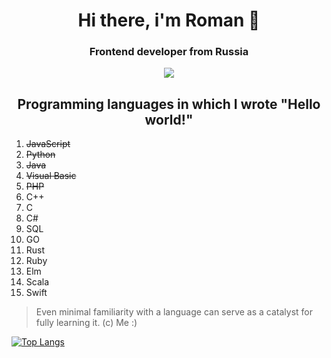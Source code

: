 <div align="center">
  <h1>  Hi there, i'm Roman 👋</h1>
  <h3>Frontend developer from Russia</h3>
  <img src="![HTML5](https://img.shields.io/badge/html5-%23E34F26.svg?style=for-the-badge&logo=html5&logoColor=white)">
</div>

<div align="center">
  <h2>Programming languages in which I wrote "Hello world!"</h2>
</div>

1. ~~JavaScript~~
2. ~~Python~~
3. ~~Java~~
4. ~~Visual Basic~~
5. ~~PHP~~
6. C++
7. C
8. C#
9. SQL
10. GO
11. Rust
12. Ruby
13. Elm
14. Scala
15. Swift

>Even minimal familiarity with a language can serve as a catalyst for fully learning it. (c) Me :)

[![Top Langs](https://github-readme-stats.vercel.app/api/top-langs/?username=YoAsakura&hide_progress=true)](https://github.com/anuraghazra/github-readme-stats)

<!--
**YoAsakura/YoAsakura** is a ✨ _special_ ✨ repository because its `README.md` (this file) appears on your GitHub profile.

Here are some ideas to get you started:

- 🔭 I’m currently working on ...
- 🌱 I’m currently learning ...
- 👯 I’m looking to collaborate on ...
- 🤔 I’m looking for help with ...
- 💬 Ask me about ...
- 📫 How to reach me: ...
- 😄 Pronouns: ...
- ⚡ Fun fact: ...
-->
